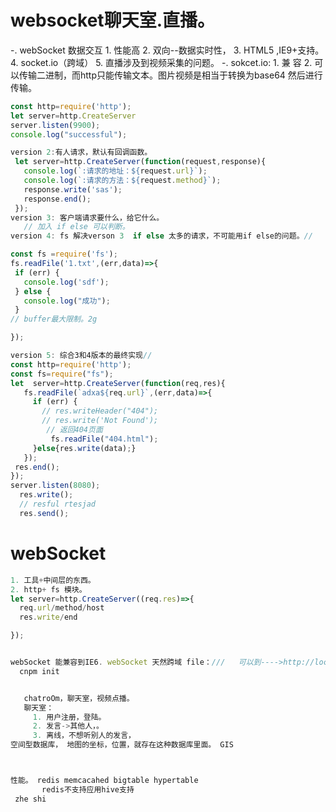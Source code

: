 # websocket聊天室.直播。
 -. webSocket 数据交互
    1. 性能高
    2. 双向--数据实时性，
    3. HTML5 ,IE9+支持。
    4. socket.io（跨域）
    5. 直播涉及到视频采集的问题。
 -. sokcet.io:
    1. 兼 容
    2. 可以传输二进制，而http只能传输文本。图片视频是相当于转换为base64 然后进行传输。
 ```javascript
const http=require('http');
let server=http.CreateServer
server.listen(9900);
console.log("successful");

version 2:有人请求，默认有回调函数。
  let server=http.CreateServer(function(request,response){
    console.log(`:请求的地址：${request.url}`);
    console.log(`:请求的方法：${request.method}`);
    response.write('sas');
    response.end();
  });
version 3: 客户端请求要什么，给它什么。
    // 加入 if else 可以判断。
version 4: fs 解决verson 3  if else 太多的请求，不可能用if else的问题。//

const fs =require('fs');
fs.readFile('1.txt',(err,data)=>{
  if (err) {
    console.log('sdf');
  } else {
    console.log("成功");
  }
// buffer最大限制。2g

});

version 5: 综合3和4版本的最终实现//
const http=require('http');
const fs=require("fs");
let  server=http.CreateServer(function(req,res){
    fs.readFile(`adxa${req.url}`,(err,data)=>{
      if (err) {
        // res.writeHeader("404");
        // res.write('Not Found');
         // 返回404页面
          fs.readFile("404.html");
      }else{res.write(data);}
    });
  res.end();
});
server.listen(8080);
   res.write();
   // resful rtesjad
   res.send();
```
# webSocket
```javascript
1. 工具+中间层的东西。   
2. http+ fs 模块。
let server=http.CreateServer((req.res)=>{
  req.url/method/host
  res.write/end

});


webSocket 能兼容到IE6. webSocket 天然跨域 file：///   可以到---->http://localhost:8080
  cnpm init


   chatroOm，聊天室，视频点播。
   聊天室：
     1. 用户注册，登陆。
     2. 发言->其他人，。
     3. 离线，不想听别人的发言，
空间型数据库， 地图的坐标，位置，就存在这种数据库里面。 GIS



性能。 redis memcacahed bigtable hypertable
       redis不支持应用hive支持
 zhe shi 

```
